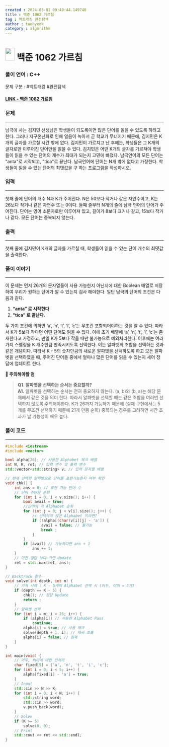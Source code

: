 ```yaml
---
created : 2024-03-01 09:49:44.149740
title : 백준 1062 가르침
tag : 백트래킹 완전탐색 
author : taehyeok
category : algorithm
---
```

# <img src="https://d2gd6pc034wcta.cloudfront.net/tier/12.svg" width="30" height="40"> 백준 1062 가르침

### 풀이 언어 : C++

문제 구분 : #백트래킹 #완전탐색 
#### [LINK - 백준 1062 가르침](https://www.acmicpc.net/problem/1062)

### 문제

<hr>


남극에 사는 김지민 선생님은 학생들이 되도록이면 많은 단어를 읽을 수 있도록 하려고 한다. 그러나 지구온난화로 인해 얼음이 녹아서 곧 학교가 무너지기 때문에, 김지민은 K개의 글자를 가르칠 시간 밖에 없다. 김지민이 가르치고 난 후에는, 학생들은 그 K개의 글자로만 이루어진 단어만을 읽을 수 있다. 김지민은 어떤 K개의 글자를 가르쳐야 학생들이 읽을 수 있는 단어의 개수가 최대가 되는지 고민에 빠졌다. 남극언어의 모든 단어는 "anta"로 시작되고, "tica"로 끝난다. 남극언어에 단어는 N개 밖에 없다고 가정한다. 학생들이 읽을 수 있는 단어의 최댓값을 구
하는 프로그램을 작성하시오.
### 입력

<hr>


첫째 줄에 단어의 개수 N과 K가 주어진다. N은 50보다 작거나 같은 자연수이고, K는 26보다 작거나 같은 자연수 또는 0이다. 둘째 줄부터 N개의 줄에 남극 언어의 단어가 주어진다. 단어는 영어 소문자로만 이루어져 있고, 길이가 8보다 크거나 같고, 15보다 작거나 같다. 모든 단어는 중복되지 않는다.
### 출력

<hr>


첫째 줄에 김지민이 K개의 글자를 가르칠 때, 학생들이 읽을 수 있는 단어 개수의 최댓값을 출력한다.
### 풀이 이야기

<hr>


이 문제는 먼저 26개의 문자열들이 사용 가능한지 아닌지에 대한 Boolean 배열로 저장하여 우리가 원하는 단어가 알 수 있는지 검사 해야한다. 일단 남극의 단어의 조건은 다음과 같다.
1. **“anta” 로 시작한다**
2. **“tica” 로 끝난다.**

두 가지 조건에 의하면 ‘a’, ‘n’, ‘t’, ‘i’, ‘c’는 무조건 포함되어야하는 것을 알 수 있다. 따라서 K가 5보다 작다면 어떤 단어도 읽을 수 없다. 이에 초기 배열에 ‘a’, ‘n’, ‘t’, ‘i’, ‘c’는 존재한다고 가정하고, 만일 K가 5보다 작을 때만 불가능으로 예외처리한다.
이후에는 여러가지 스펠링을 K 개수만큼 만족시키도록 선택한다. 이는 알파벳의 조합을 선택하는 것과 같은 개념이다. 따라서 K - 5의 숫자만큼의 새로운 알파벳을 선택하도록 하고 모든 알파벳을 선택하였을 때, 주어진 단어들 중에서 얼마나 많은 단어를 읽을 수 있는지 세어 정답에 업데이트 한다.

**🚨 주의해야할 점**
>**Q1. 알파벳을 선택하는 순서는 중요할까?**  
>**A1.** 알파벳을 선택하는 순서는 전혀 중요하지 않는다. (a, b)와 (b, a)는 해당 문제에서 같은 것을 의미 한다. 따라서 알파벳을 선택할 때는 같은 조합을 여러번 선택하지 않도록 주의해야한다. K가 26까지 가능하기 때문에 (실제 구현에서는 5개를 무조건 선택하기 때문에 21개 만큼 순회) 중복되는 경우를 고려하면 시간 초과가 날 가능성이 매우 높다.
### 풀이 코드

<hr>


``` c++
#include <iostream>
#include <vector>

bool alpha[26]; // 사용한 Alphabet 체크 배열
int N, K, ret; // 입력 변수 및 출력 변수
std::vector<std::string> v; // 입력 문자열 배열

// 현재 선택한 알파벳으로 단어를 표현가능한지 여부 확인
void chk() {
	int ans = 0; // 표현 가능 단어 수
	// 단어 수만큼 순회
	for (int i = 0; i < v.size(); i++) {
		bool avail = true;
		//단어의 각 Alphabet 순회
		for (int j = 0; j < v[i].size(); j++) {
			// 선택하지 않은 Alphabet 이라면?
			if (!alpha[(char)v[i][j] - 'a']) {
				avail = false; // 불가능
				break ;
			}
		}
		if (avail) // 가능하다면 ans + 1
			ans += 1;
	}
	// 이전 정답 보다 크면 Update
	ret = std::max(ret, ans);
}

// Backtrack 함수
void solve(int depth, int m) {
	// 기저 사례 : K - 5개의 Alphabet 선택 시 (어두, 어미 = 5개)
	if (depth == K - 5) {
		chk(); // 정답 Update
		return ;
	}
	// 알파벳 선택
	for (int i = m; i < 26; i++) {
		if (alpha[i]) // 사용한 Alphabet Pass
			continue;
		alpha[i] = true; // 사용 체크
		solve(depth + 1, i); // 재귀 호출
		alpha[i] = false; // 원복
	}
}

int main(void) {
	// 어두, 어미에 대한 전처리
	char fixed[5] = {'a', 'n', 't', 'i', 'c'};
	for (int i = 0; i < 5; i++) {
		alpha[fixed[i] - 'a'] = true;
	}
	// Input
	std::cin >> N >> K;
	for (int i = 0; i < N; i++) {
		std::string word;
		std::cin >> word;
		v.push_back(word);
	}
	// Solve
	if (K >= 5)
		solve(0, 0);
	// Print
	std::cout << ret << std::endl;
}
```


